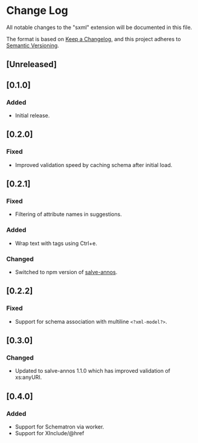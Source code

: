 # Change Log

All notable changes to the "sxml" extension will be documented in this file.

The format is based on [Keep a Changelog](https://keepachangelog.com/en/1.0.0/),
and this project adheres to [Semantic Versioning](https://semver.org/spec/v2.0.0.html).

## [Unreleased]

## [0.1.0]

### Added

- Initial release.

## [0.2.0]

### Fixed

- Improved validation speed by caching schema after initial load.

## [0.2.1]

### Fixed

- Filtering of attribute names in suggestions.

### Added

- Wrap text with tags using Ctrl+e.

### Changed

- Switched to npm version of [salve-annos](https://github.com/raffazizzi/salve).

## [0.2.2]

### Fixed

- Support for schema association with multiline `<?xml-model?>`.

## [0.3.0]

### Changed

- Updated to salve-annos 1.1.0 which has improved validation of xs:anyURI.

## [0.4.0]

### Added

- Support for Schematron via worker.
- Support for XInclude/@href
